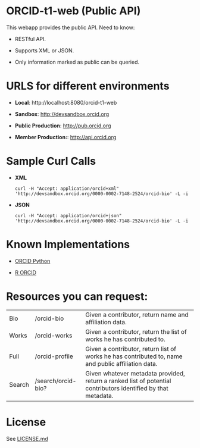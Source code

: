 # ORCID-t1-web (Public API)
This webapp provides the public API. Need to know:

* RESTful API.

* Supports XML or JSON.

* Only information marked as public can be queried. 


# URLS for different environments

* **Local**: http://localhost:8080/orcid-t1-web

* **Sandbox**: http://devsandbox.orcid.org

* **Public Production**: http://pub.orcid.org

* **Member Production:**: http://api.orcid.org


# Sample Curl Calls

* **XML**
    ```
    curl -H "Accept: application/orcid+xml" 'http://devsandbox.orcid.org/0000-0002-7148-2524/orcid-bio' -L -i
    ```
    
* **JSON**
    ```
    curl -H "Accept: application/orcid+json" 'http://devsandbox.orcid.org/0000-0002-7148-2524/orcid-bio' -L -i
    ```


# Known Implementations

* [ORCID Python](https://github.com/scholrly/orcid-python)

* [R ORCID](https://github.com/ropensci/rorcid)
 
    
# Resources you can request:
<table><tbody>
<tr>
<td>Bio</td>
<td>/orcid-bio</td>
<td>Given a contributor, return name and affiliation data.</td>
</tr>

<tr>
<td>Works</td>
<td>/orcid-works</td>
<td>Given a contributor, return the list of works he has contributed to.</td>
</tr>

<tr>
<td>Full</td>
<td>/orcid-profile</td>
<td>Given a contributor, return list of works he has contributed to, name and public affiliation data.</td>
</tr>

<tr>
<td>Search</td>
<td>/search/orcid-bio?</td>
<td>Given whatever metadata provided, return a ranked list of potential contributors identified by that metadata.</td>
</tr>
</tbody></table>

    
# License
See [LICENSE.md](https://github.com/ORCID/ORCID-Work-in-Progress/blob/master/LICENSE.md)

